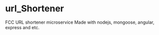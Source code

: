 # url_Shortener
FCC URL shortener microservice
Made with nodejs, mongoose, angular, express and etc.
